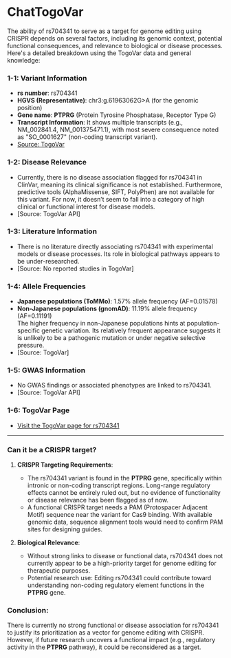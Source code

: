 # ChatTogoVar

The ability of rs704341 to serve as a target for genome editing using CRISPR depends on several factors, including its genomic context, potential functional consequences, and relevance to biological or disease processes. Here's a detailed breakdown using the TogoVar data and general knowledge:

### 1-1: Variant Information
- **rs number**: rs704341  
- **HGVS (Representative)**: chr3:g.61963062G>A (for the genomic position)  
- **Gene name**: **PTPRG** (Protein Tyrosine Phosphatase, Receptor Type G)  
- **Transcript Information**: It shows multiple transcripts (e.g., NM_002841.4, NM_001375471.1), with most severe consequence noted as "SO_0001627" (non-coding transcript variant).  
- [Source: TogoVar](https://identifiers.org/dbsnp/rs704341)

### 1-2: Disease Relevance
- Currently, there is no disease association flagged for rs704341 in ClinVar, meaning its clinical significance is not established. Furthermore, predictive tools (AlphaMissense, SIFT, PolyPhen) are not available for this variant. For now, it doesn’t seem to fall into a category of high clinical or functional interest for disease models.  
- [Source: TogoVar API]

### 1-3: Literature Information
- There is no literature directly associating rs704341 with experimental models or disease processes. Its role in biological pathways appears to be under-researched.  
- [Source: No reported studies in TogoVar]

### 1-4: Allele Frequencies
- **Japanese populations (ToMMo)**: 1.57% allele frequency (AF=0.01578)  
- **Non-Japanese populations (gnomAD)**: 11.19% allele frequency (AF=0.11191)  
  The higher frequency in non-Japanese populations hints at population-specific genetic variation. Its relatively frequent appearance suggests it is unlikely to be a pathogenic mutation or under negative selective pressure.  
- [Source: TogoVar]

### 1-5: GWAS Information
- No GWAS findings or associated phenotypes are linked to rs704341.  
- [Source: TogoVar API]

### 1-6: TogoVar Page
- [Visit the TogoVar page for rs704341](https://jmorp.megabank.tohoku.ac.jp/search?query=3%3A61963062)

---

### Can it be a CRISPR target?
1. **CRISPR Targeting Requirements**:
   - The rs704341 variant is found in the **PTPRG** gene, specifically within intronic or non-coding transcript regions. Long-range regulatory effects cannot be entirely ruled out, but no evidence of functionality or disease relevance has been flagged as of now.
   - A functional CRISPR target needs a PAM (Protospacer Adjacent Motif) sequence near the variant for Cas9 binding. With available genomic data, sequence alignment tools would need to confirm PAM sites for designing guides.

2. **Biological Relevance**:
   - Without strong links to disease or functional data, rs704341 does not currently appear to be a high-priority target for genome editing for therapeutic purposes.
   - Potential research use: Editing rs704341 could contribute toward understanding non-coding regulatory element functions in the **PTPRG** gene.

### Conclusion:
There is currently no strong functional or disease association for rs704341 to justify its prioritization as a vector for genome editing with CRISPR. However, if future research uncovers a functional impact (e.g., regulatory activity in the **PTPRG** pathway), it could be reconsidered as a target.

